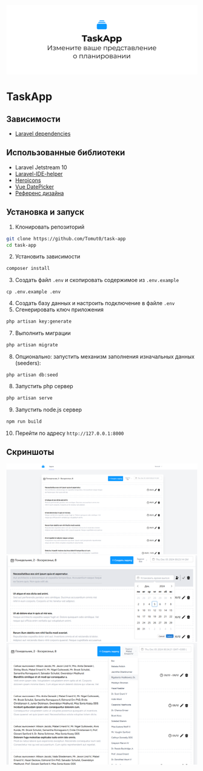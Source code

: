 ![image](public/images/og-image.png)

# TaskApp

## Зависимости
* [Laravel dependencies](https://laravel.com/docs/10.x/deployment#server-requirements)
## Использованные библиотеки
* Laravel Jetstream 10
* [Laravel-IDE-helper](https://github.com/barryvdh/laravel-ide-helper)
* [Heroicons](https://www.npmjs.com/package/heroicons)
* [Vue DatePicker](https://vue3datepicker.com/)
* [Референс дизайна](https://dribbble.com/shots/24460374-List-Task-Project-Tracker)
## Установка и запуск
1. Клонировать репозиторий
```bash
git clone https://github.com/Tomut0/task-app
cd task-app
```
2. Установить зависимости
```bash
composer install
```
3. Создать файл `.env` и скопировать содержимое из `.env.example`
```
cp .env.example .env
```
4. Создать базу данных и настроить подключение в файле `.env`
5. Сгенерировать ключ приложения
```bash
php artisan key:generate
```
7. Выполнить миграции
```bash
php artisan migrate
```
8. Опционально: запустить механизм заполнения изначальных данных (seeders):
```
php artisan db:seed
```
8. Запустить php сервер
```bash
php artisan serve
```
9. Запустить node.js сервер
```bash
npm run build
```
10. Перейти по адресу `http://127.0.0.1:8000`

## Скриншоты
![screen1](public/images/screenshots/screen1.png)
![screen2](public/images/screenshots/screen2.png)
![screen3](public/images/screenshots/screen3.png)
